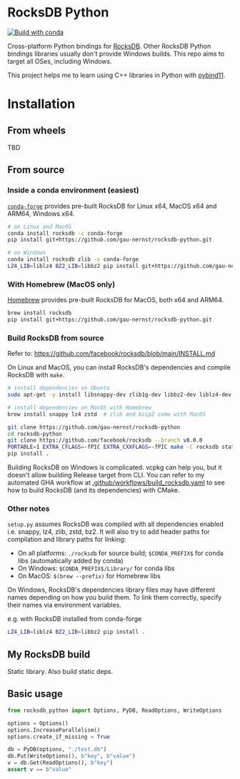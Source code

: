 # RocksDB Python

[![Build with conda](https://github.com/gau-nernst/rocksdb-python/actions/workflows/build_conda.yaml/badge.svg)](https://github.com/gau-nernst/rocksdb-python/actions/workflows/build_conda.yaml)

Cross-platform Python bindings for [RocksDB](https://github.com/facebook/rocksdb). Other RocksDB Python bindings libraries usually don't provide Windows builds. This repo aims to target all OSes, including Windows.

This project helps me to learn using C++ libraries in Python with [pybind11](https://github.com/pybind/pybind11).

# Installation

## From wheels

TBD

## From source

### Inside a conda environment (easiest)

[`conda-forge`](https://anaconda.org/conda-forge/rocksdb) provides pre-built RocksDB for Linux x64, MacOS x64 and ARM64, Windows x64.

```bash
# on Linux and MacOS
conda install rocksdb -c conda-forge
pip install git+https://github.com/gau-nernst/rocksdb-python.git

# on Windows
conda install rocksdb zlib -c conda-forge
LZ4_LIB=liblz4 BZ2_LIB=libbz2 pip install git+https://github.com/gau-nernst/rocksdb-python.git
```

### With Homebrew (MacOS only)

[Homebrew](https://formulae.brew.sh/formula/rocksdb) provides pre-built RocksDB for MacOS, both x64 and ARM64.

```bash
brew install rocksdb
pip install git+https://github.com/gau-nernst/rocksdb-python.git
```

### Build RocksDB from source

Refer to: https://github.com/facebook/rocksdb/blob/main/INSTALL.md

On Linux and MacOS, you can install RocksDB's dependencies and compile RocksDB with `make`.

```bash
# install dependencies on Ubuntu
sudo apt-get -y install libsnappy-dev zlib1g-dev libbz2-dev liblz4-dev libzstd-dev

# install dependencies on MacOS with Homebrew
brew install snappy lz4 zstd  # zlib and bzip2 come with MacOS

git clone https://github.com/gau-nernst/rocksdb-python
cd rocksdb-python
git clone https://github.com/facebook/rocksdb --branch v8.0.0
PORTABLE=1 EXTRA_CFLAGS=-fPIC EXTRA_CXXFLAGS=-fPIC make -C rocksdb static_lib -j4
pip install .
```

Building RocksDB on Windows is complicated. vcpkg can help you, but it doesn't allow building Release target from CLI. You can refer to my automated GHA workflow at [.github/workflows/build_rocksdb.yaml](.github/workflows/build_rocksdb.yaml) to see how to build RocksDB (and its dependencies) with CMake.

### Other notes

`setup.py` assumes RocksDB was compiled with all dependencies enabled i.e. snappy, lz4, zlib, zstd, bz2. It will also try to add header paths for compilation and library paths for linking:

- On all platforms: `./rocksdb` for source build; `$CONDA_PREFIX$` for conda libs (automatically added by conda)
- On Windows: `$CONDA_PREFIX$/Library/` for conda libs
- On MacOS: `$(brew --prefix)` for Homebrew libs

On Windows, RocksDB's dependencies library files may have different names depending on how you build them. To link them correctly, specify their names via environment variables.

e.g. with RocksDB installed from conda-forge

```bash
LZ4_LIB=liblz4 BZ2_LIB=libbz2 pip install .
```

## My RocksDB build

Static library. Also build static deps.

## Basic usage

```python
from rocksdb_python import Options, PyDB, ReadOptions, WriteOptions

options = Options()
options.IncreaseParallelism()
options.create_if_missing = True

db = PyDB(options, "./test.db")
db.Put(WriteOptions(), b"key", b"value")
v = db.Get(ReadOptions(), b"key")
assert v == b"value"
```
